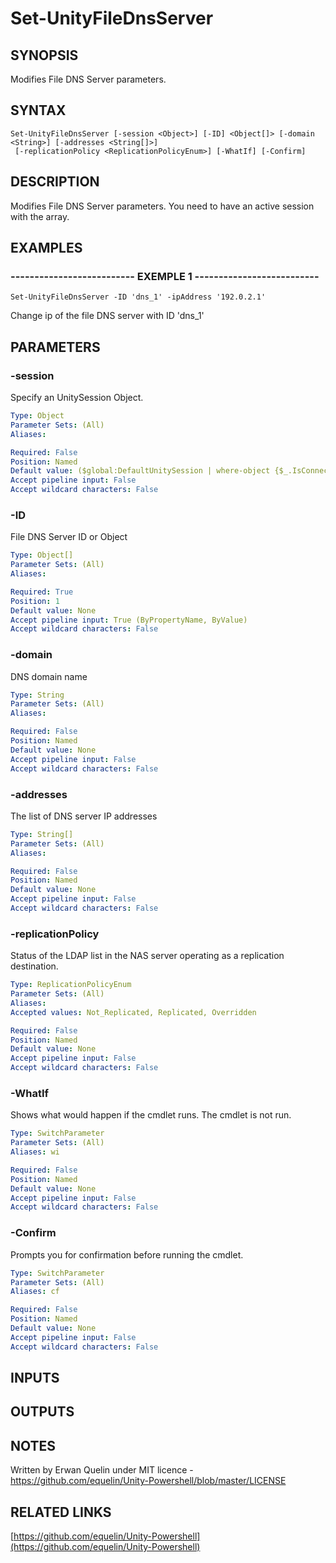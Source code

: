 # Set-UnityFileDnsServer

## SYNOPSIS
Modifies File DNS Server parameters.

## SYNTAX

```
Set-UnityFileDnsServer [-session <Object>] [-ID] <Object[]> [-domain <String>] [-addresses <String[]>]
 [-replicationPolicy <ReplicationPolicyEnum>] [-WhatIf] [-Confirm]
```

## DESCRIPTION
Modifies File DNS Server parameters.
You need to have an active session with the array.

## EXAMPLES

### -------------------------- EXEMPLE 1 --------------------------
```
Set-UnityFileDnsServer -ID 'dns_1' -ipAddress '192.0.2.1'
```

Change ip of the file DNS server with ID 'dns_1'

## PARAMETERS

### -session
Specify an UnitySession Object.

```yaml
Type: Object
Parameter Sets: (All)
Aliases: 

Required: False
Position: Named
Default value: ($global:DefaultUnitySession | where-object {$_.IsConnected -eq $true})
Accept pipeline input: False
Accept wildcard characters: False
```

### -ID
File DNS Server ID or Object

```yaml
Type: Object[]
Parameter Sets: (All)
Aliases: 

Required: True
Position: 1
Default value: None
Accept pipeline input: True (ByPropertyName, ByValue)
Accept wildcard characters: False
```

### -domain
DNS domain name

```yaml
Type: String
Parameter Sets: (All)
Aliases: 

Required: False
Position: Named
Default value: None
Accept pipeline input: False
Accept wildcard characters: False
```

### -addresses
The list of DNS server IP addresses

```yaml
Type: String[]
Parameter Sets: (All)
Aliases: 

Required: False
Position: Named
Default value: None
Accept pipeline input: False
Accept wildcard characters: False
```

### -replicationPolicy
Status of the LDAP list in the NAS server operating as a replication destination.

```yaml
Type: ReplicationPolicyEnum
Parameter Sets: (All)
Aliases: 
Accepted values: Not_Replicated, Replicated, Overridden

Required: False
Position: Named
Default value: None
Accept pipeline input: False
Accept wildcard characters: False
```

### -WhatIf
Shows what would happen if the cmdlet runs.
The cmdlet is not run.

```yaml
Type: SwitchParameter
Parameter Sets: (All)
Aliases: wi

Required: False
Position: Named
Default value: None
Accept pipeline input: False
Accept wildcard characters: False
```

### -Confirm
Prompts you for confirmation before running the cmdlet.

```yaml
Type: SwitchParameter
Parameter Sets: (All)
Aliases: cf

Required: False
Position: Named
Default value: None
Accept pipeline input: False
Accept wildcard characters: False
```

## INPUTS

## OUTPUTS

## NOTES
Written by Erwan Quelin under MIT licence - https://github.com/equelin/Unity-Powershell/blob/master/LICENSE

## RELATED LINKS

[https://github.com/equelin/Unity-Powershell](https://github.com/equelin/Unity-Powershell)

